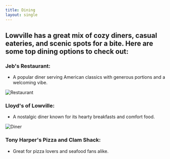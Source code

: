 ```yaml
---
title: Dining
layout: single
---
```

## **Lowville has a great mix of cozy diners, casual eateries, and scenic spots for a bite. Here are some top dining options to check out:**

### **Jeb's Restaurant:** 

- A popular diner serving American classics with generous portions and a welcoming vibe.

![Restaurant](Jebs.png)

### **Lloyd's of Lowville:**

- A nostalgic diner known for its hearty breakfasts and comfort food.

![Diner](Lloyd's.png)

### **Tony Harper's Pizza and Clam Shack:**

- Great for pizza lovers and seafood fans alike.